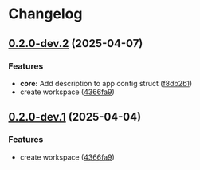 # Changelog

## [0.2.0-dev.2](https://github.com/holochain/test-release-automation/compare/my-core-v0.2.0-dev.1...my-core-v0.2.0-dev.2) (2025-04-07)


### Features

* **core:** Add description to app config struct ([f8db2b1](https://github.com/holochain/test-release-automation/commit/f8db2b142cb4d5779a63950541a738fd2044f79a))
* create workspace ([4366fa9](https://github.com/holochain/test-release-automation/commit/4366fa9bce75da0ba42d765030075b8153f609c7))

## [0.2.0-dev.1](https://github.com/holochain/test-release-automation/compare/my-core-v0.2.0-dev.0...my-core-v0.2.0-dev.1) (2025-04-04)


### Features

* create workspace ([4366fa9](https://github.com/holochain/test-release-automation/commit/4366fa9bce75da0ba42d765030075b8153f609c7))
